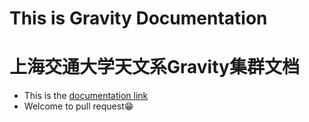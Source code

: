 # This is Gravity Documentation

# 上海交通大学天文系Gravity集群文档

- This is the [documentation link]( https://gravity-doc.github.io)
- Welcome to pull request😁
